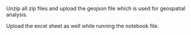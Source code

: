 Unzip all zip files and upload the geojson file which is used for geospatial analysis.

Upload the excel sheet as well while running the notebook file.
